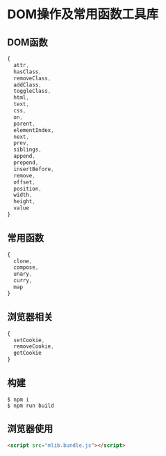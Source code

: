 # DOM操作及常用函数工具库

## DOM函数

```js
{
  attr,
  hasClass,
  removeClass,
  addClass, 
  toggleClass,
  html,
  text,
  css,
  on,
  parent,
  elementIndex,
  next,
  prev,
  siblings,
  append,
  prepend,
  insertBefore,
  remove,
  offset,
  position,
  width,
  height,
  value
}
```

## 常用函数

```js
{
  clone,
  compose,
  unary,
  curry,
  map
}
```

## 浏览器相关

```js
{
  setCookie,
  removeCookie,
  getCookie
}
```

## 构建

```shell
$ npm i
$ npm run build
```

## 浏览器使用

```html
<script src="mlib.bundle.js"></script>
```